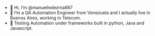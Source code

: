 - 👋 Hi, I’m @manuelledezma687
- 👀 I’m a QA Automation Engineer from Venezuela and I actually live in Buenos Aires, working in Telecom.
- 🌱 Testing Automation under frameworks built in python, Java and Javascript.


<!---
manuelledezma687/manuelledezma687 is a ✨ special ✨ repository because its `README.md` (this file) appears on your GitHub profile.
You can click the Preview link to take a look at your changes.
--->
